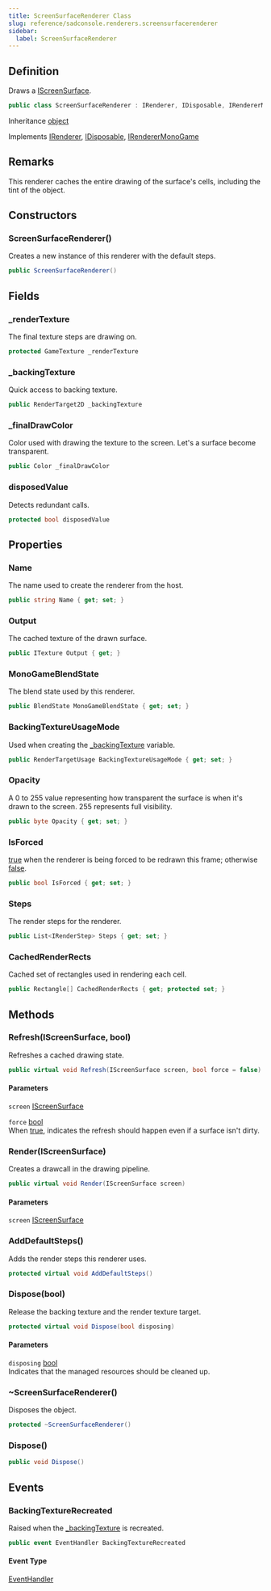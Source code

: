 ```yaml
---
title: ScreenSurfaceRenderer Class
slug: reference/sadconsole.renderers.screensurfacerenderer
sidebar:
  label: ScreenSurfaceRenderer
---
```

## Definition

Draws a [IScreenSurface](../sadconsole.iscreensurface/).

```csharp title="C#"
public class ScreenSurfaceRenderer : IRenderer, IDisposable, IRendererMonoGame
```

Inheritance [object](https://learn.microsoft.com/dotnet/api/system.object/)

Implements [IRenderer](../sadconsole.renderers.irenderer/), [IDisposable](https://learn.microsoft.com/dotnet/api/system.idisposable/), [IRendererMonoGame](../sadconsole.renderers.irenderermonogame/)
## Remarks

This renderer caches the entire drawing of the surface's cells, including the tint of the object.

## Constructors

### ScreenSurfaceRenderer()

Creates a new instance of this renderer with the default steps.

```csharp title="C#"
public ScreenSurfaceRenderer()
```


## Fields

### _renderTexture

The final texture steps are drawing on.

```csharp title="C#"
protected GameTexture _renderTexture
```

### _backingTexture

Quick access to backing texture.

```csharp title="C#"
public RenderTarget2D _backingTexture
```

### _finalDrawColor

Color used with drawing the texture to the screen. Let's a surface become transparent.

```csharp title="C#"
public Color _finalDrawColor
```

### disposedValue

Detects redundant calls.

```csharp title="C#"
protected bool disposedValue
```

## Properties

### Name

The name used to create the renderer from the host.

```csharp title="C#"
public string Name { get; set; }
```

### Output

The cached texture of the drawn surface.

```csharp title="C#"
public ITexture Output { get; }
```

### MonoGameBlendState

The blend state used by this renderer.

```csharp title="C#"
public BlendState MonoGameBlendState { get; set; }
```

### BackingTextureUsageMode

Used when creating the [_backingTexture](../sadconsole.renderers.screensurfacerenderer/#backingtexture/) variable.

```csharp title="C#"
public RenderTargetUsage BackingTextureUsageMode { get; set; }
```

### Opacity

A 0 to 255 value representing how transparent the surface is when it's drawn to the screen. 255 represents full visibility.

```csharp title="C#"
public byte Opacity { get; set; }
```

### IsForced

<a href="https://learn.microsoft.com/dotnet/csharp/language-reference/builtin-types/bool">true</a> when the renderer is being forced to be redrawn this frame; otherwise <a href="https://learn.microsoft.com/dotnet/csharp/language-reference/builtin-types/bool">false</a>.

```csharp title="C#"
public bool IsForced { get; set; }
```

### Steps

The render steps for the renderer.

```csharp title="C#"
public List<IRenderStep> Steps { get; set; }
```

### CachedRenderRects

Cached set of rectangles used in rendering each cell.

```csharp title="C#"
public Rectangle[] CachedRenderRects { get; protected set; }
```

## Methods

### Refresh(IScreenSurface, bool)

Refreshes a cached drawing state.

```csharp title="C#"
public virtual void Refresh(IScreenSurface screen, bool force = false)
```

#### Parameters

`screen` [IScreenSurface](../sadconsole.iscreensurface/)  

`force` [bool](https://learn.microsoft.com/dotnet/api/system.boolean/)  
When <a href="https://learn.microsoft.com/dotnet/csharp/language-reference/builtin-types/bool">true</a>, indicates the refresh should happen even if a surface isn't dirty.


### Render(IScreenSurface)

Creates a drawcall in the drawing pipeline.

```csharp title="C#"
public virtual void Render(IScreenSurface screen)
```

#### Parameters

`screen` [IScreenSurface](../sadconsole.iscreensurface/)  


### AddDefaultSteps()

Adds the render steps this renderer uses.

```csharp title="C#"
protected virtual void AddDefaultSteps()
```


### Dispose(bool)

Release the backing texture and the render texture target.

```csharp title="C#"
protected virtual void Dispose(bool disposing)
```

#### Parameters

`disposing` [bool](https://learn.microsoft.com/dotnet/api/system.boolean/)  
Indicates that the managed resources should be cleaned up.


### ~ScreenSurfaceRenderer()

Disposes the object.

```csharp title="C#"
protected ~ScreenSurfaceRenderer()
```


### Dispose()

```csharp title="C#"
public void Dispose()
```


## Events

### BackingTextureRecreated

Raised when the [_backingTexture](../sadconsole.renderers.screensurfacerenderer/#backingtexture/) is recreated.

```csharp title="C#"
public event EventHandler BackingTextureRecreated
```

#### Event Type

[EventHandler](https://learn.microsoft.com/dotnet/api/system.eventhandler/)